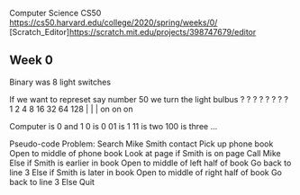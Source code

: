 Computer Science
CS50
<https://cs50.harvard.edu/college/2020/spring/weeks/0/>
[Scratch_Editor]<https://scratch.mit.edu/projects/398747679/editor>

## Week 0

Binary was 8 light switches

If we want to represet say number 50 we turn the light bulbus
    ?  ?  ?  ?  ?   ?   ?   ?   
    1  2  4  8  16  32  64  128
        |        |    |
        on       on   on

Computer is 0 and 1
0 is 0
01 is 1
11 is two
100 is three
...

Pseudo-code
Problem: Search Mike Smith contact
    Pick up phone book
    Open to middle of phone book
    Look at page
    if Smith is on page
        Call Mike
    Else if Smith is earlier in book
        Open to middle of left half of book
        Go back to line 3
    Else if Smith is later in book
        Open to middle of right half of book
        Go back to line 3
    Else
        Quit

